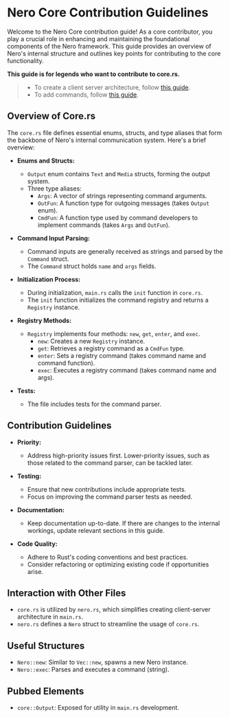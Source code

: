 # Nero Core Contribution Guidelines

Welcome to the Nero Core contribution guide! As a core contributor, you play a crucial role in enhancing and maintaining the foundational components of the Nero framework. This guide provides an overview of Nero's internal structure and outlines key points for contributing to the core functionality.

**This guide is for legends who want to contribute to core.rs.**

> - To create a client server architecture, follow [this guide](customizing).
> - To add commands, follow [this guide](commands.md).

## Overview of Core.rs

The `core.rs` file defines essential enums, structs, and type aliases that form the backbone of Nero's internal communication system. Here's a brief overview:

- **Enums and Structs:**
  - `Output` enum contains `Text` and `Media` structs, forming the output system.
  - Three type aliases:
    - `Args`: A vector of strings representing command arguments.
    - `OutFun`: A function type for outgoing messages (takes `Output` enum).
    - `CmdFun`: A function type used by command developers to implement commands (takes `Args` and `OutFun`).

- **Command Input Parsing:**
  - Command inputs are generally received as strings and parsed by the `Command` struct.
  - The `Command` struct holds `name` and `args` fields.

- **Initialization Process:**
  - During initialization, `main.rs` calls the `init` function in `core.rs`.
  - The `init` function initializes the command registry and returns a `Registry` instance.

- **Registry Methods:**
  - `Registry` implements four methods: `new`, `get`, `enter`, and `exec`.
    - `new`: Creates a new `Registry` instance.
    - `get`: Retrieves a registry command as a `CmdFun` type.
    - `enter`: Sets a registry command (takes command name and command function).
    - `exec`: Executes a registry command (takes command name and args).

- **Tests:**
  - The file includes tests for the command parser.

## Contribution Guidelines

- **Priority:**
  - Address high-priority issues first. Lower-priority issues, such as those related to the command parser, can be tackled later.

- **Testing:**
  - Ensure that new contributions include appropriate tests.
  - Focus on improving the command parser tests as needed.

- **Documentation:**
  - Keep documentation up-to-date. If there are changes to the internal workings, update relevant sections in this guide.

- **Code Quality:**
  - Adhere to Rust's coding conventions and best practices.
  - Consider refactoring or optimizing existing code if opportunities arise.

## Interaction with Other Files

- `core.rs` is utilized by `nero.rs`, which simplifies creating client-server architecture in `main.rs`.
- `nero.rs` defines a `Nero` struct to streamline the usage of `core.rs`.

## Useful Structures

- `Nero::new`: Similar to `Vec::new`, spawns a new Nero instance.
- `Nero::exec`: Parses and executes a command (string).

## Pubbed Elements

- `core::Output`: Exposed for utility in `main.rs` development.
